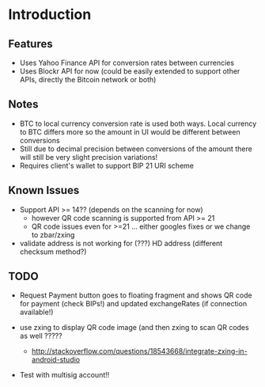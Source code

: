 
# Introduction


## Features
* Uses Yahoo Finance API for conversion rates between currencies
* Uses Blockr API for now (could be easily extended to support other APIs, directly the Bitcoin network or both)

## Notes
* BTC to local currency conversion rate is used both ways. Local currency to BTC differs more so the amount in UI would be different between conversions
* Still due to decimal precision between conversions of the amount there will still be very slight precision variations!
* Requires client's wallet to support BIP 21 URI scheme

## Known Issues
* Support API >= 14?? (depends on the scanning for now)
    - however QR code scanning is supported from API >= 21
    - QR code issues even for >=21 ... either googles fixes or we change to zbar/zxing
* validate address is not working for (???) HD address (different checksum method?)

## TODO
* Request Payment button goes to floating fragment and shows QR code for payment (check BIPs!) and updated exchangeRates (if connection available!)
* use zxing to display QR code image (and then zxing to scan QR codes as well ?????
    - http://stackoverflow.com/questions/18543668/integrate-zxing-in-android-studio
    
* Test with multisig account!!